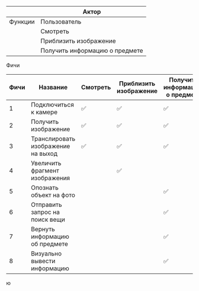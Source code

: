 
|         | Актор                          |
| ------- | ------------------------------ |
| Функции | Пользователь                   |
|         | Смотреть                       |
|         | Приблизить изображение         |
|         | Получить информацию о предмете |
Фичи

| Фичи | Название                           | Смотреть | Приблизить изображение | Получить информацию о предмете | Кол-во |
| ---- | ---------------------------------- | -------- | ---------------------- | ------------------------------ | ------ |
| 1    | Подключиться к камере              | ✅        | ✅                      | ✅                              | 3      |
| 2    | Получить изображение               | ✅        | ✅                      | ✅                              | 3      |
| 3    | Транслировать изображение на выход | ✅        | ✅                      | ✅                              | 3      |
| 4    | Увеличить фрагмент изображения     |          | ✅                      |                                | 1      |
| 5    | Опознать объект на фото            |          |                        | ✅                              | 1      |
| 6    | Отправить запрос на поиск вещи     |          |                        | ✅                              | 1      |
| 7    | Вернуть информацию об предмете     |          |                        | ✅                              | 1      |
| 8    | Визуально вывести информацию       |          |                        | ✅                              | 1      |
ю
 